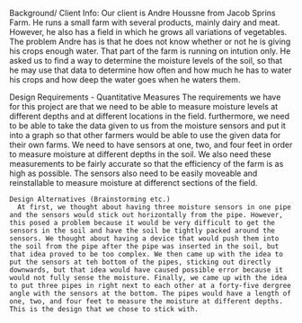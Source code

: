 Background/ Client Info:
  Our client is Andre Houssne from Jacob Sprins Farm. He runs a small farm with several products, mainly dairy and meat. However, he also has a field in which he grows all variations of vegetables. The problem Andre has is that he does not know whether or not he is giving his crops enough water. That part of the farm is running on intution only. He asked us to find a way to determine the moisture levels of the soil, so that he may use that data to determine how often and how much he has to water his crops and how deep the water goes when he waters them.
  
  Design Requirements - Quantitative Measures
    The requirements we have for this project are that we need to be able to measure moisture levels at different depths and at different locations in the field. furthermore, we need to be able to take the data given to us from the moisture sensors and put it into a graph so that other farmers would be able to use the given data for their own farms. We need to have sensors at one, two, and four feet in order to measure moisture at different depths in the soil. We also need these measurements to be fairly accurate so that the efficiency of the farm is as high as possible. The sensors also need to be easily moveable and reinstallable to measure moisture at differenct sections of the field.
    
    Design Alternatives (Brainstorming etc.)
      At first, we thought about having three moisture sensors in one pipe and the sensors would stick out horizontally from the pipe. However, this posed a problem because it would be very difficult to get the sensors in the soil and have the soil be tightly packed around the sensors. We thought about having a device that would push them into the soil from the pipe after the pipe was inserted in the soil, but that idea proved to be too complex. We then came up with the idea to put the sensors at teh bottom of the pipes, sticking out directly downwards, but that idea would have caused possible error because it would not fully sense the moisture. Finally, we came up with the idea to put three pipes in right next to each other at a forty-five dergree angle with the sensors at the bottom. The pipes would have a length of one, two, and four feet to measure the moisture at different depths. This is the design that we chose to stick with.

